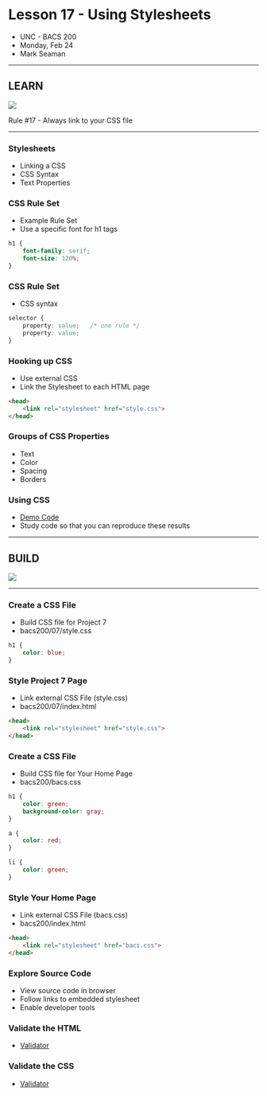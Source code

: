 # Lesson 17 - Using Stylesheets


* UNC - BACS 200
* Monday, Feb 24
* Mark Seaman


---

## LEARN

![](img/Bear_Logo.png)

Rule #17 - Always link to your CSS file

---


### Stylesheets
* Linking a CSS
* CSS Syntax
* Text Properties


### CSS Rule Set
* Example Rule Set
* Use a specific font for h1 tags

```css
h1 {
    font-family: serif;
    font-size: 120%;
}
```


### CSS Rule Set
* CSS syntax

```css
selector {
    property: value;   /* one rule */
    property: value;
}

```


### Hooking up CSS
* Use external CSS
* Link the Stylesheet to each HTML page

```html
<head>
    <link rel="stylesheet" href="style.css">
</head>
```


### Groups of CSS Properties
* Text
* Color
* Spacing
* Borders


### Using CSS
* [Demo Code](https://unco-bacs.org/bacs200/07)
* Study code so that you can reproduce these results



---

## BUILD

![](img/Bear_Logo.png)

---

### Create a CSS File
* Build CSS file for Project 7
* bacs200/07/style.css

```css
h1 { 
    color: blue;
}
```


### Style Project 7 Page
* Link external CSS File (style.css)
* bacs200/07/index.html

```html
<head>
    <link rel="stylesheet" href="style.css">
</head>
```


### Create a CSS File
* Build CSS file for Your Home Page
* bacs200/bacs.css

```css
h1 { 
    color: green; 
    background-color: gray;
}

a { 
    color: red;
}

li {
    color: green;
}
```


### Style Your Home Page
* Link external CSS File (bacs.css)
* bacs200/index.html

```html
<head>
    <link rel="stylesheet" href="bacs.css">
</head>
```


### Explore Source Code
* View source code in browser
* Follow links to embedded stylesheet
* Enable developer tools


### Validate the HTML
* [Validator](https://validator.w3.org/)


### Validate the CSS
* [Validator](http://jigsaw.w3.org/css-validator/)

